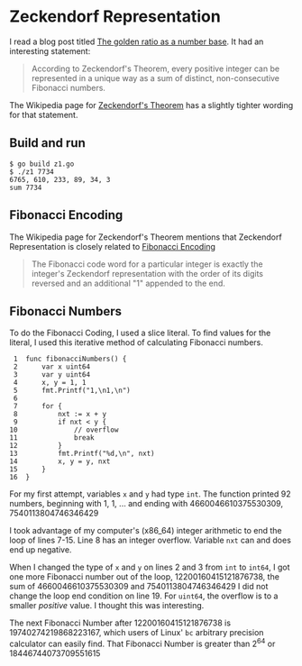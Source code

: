 # Zeckendorf Representation


I read a blog post titled
[The golden ratio as a number base](https://apieceofthepi.substack.com/p/the-golden-ratio-as-a-number-base).
It had an interesting statement:

> According to Zeckendorf's Theorem, every positive integer can be
> represented in a unique way as a sum of distinct, non-consecutive Fibonacci
> numbers.

The Wikipedia page for [Zeckendorf's Theorem](https://en.wikipedia.org/wiki/Zeckendorf's_theorem)
has a slightly tighter wording for that statement.

## Build and run

```
$ go build z1.go
$ ./z1 7734
6765, 610, 233, 89, 34, 3
sum 7734
```

## Fibonacci Encoding

The Wikipedia page for Zeckendorf's Theorem mentions that
Zeckendorf Representation is closely related to
[Fibonacci Encoding](https://en.wikipedia.org/wiki/Fibonacci_coding)

> The Fibonacci code word for a particular integer is exactly the integer's
> Zeckendorf representation with the order of its digits reversed and an
> additional "1" appended to the end. 

## Fibonacci Numbers

To do the Fibonacci Coding, I used a slice literal.
To find values for the literal,
I used this iterative method of calculating Fibonacci numbers.

```
 1	func fibonacciNumbers() {
 2	    var x uint64
 3	    var y uint64
 4	    x, y = 1, 1
 5	    fmt.Printf("1,\n1,\n")
 6	
 7	    for {
 8	        nxt := x + y
 9	        if nxt < y {
10	            // overflow
11	            break
12	        }
13	        fmt.Printf("%d,\n", nxt)
14	        x, y = y, nxt
15	    }
16	}
```

For my first attempt, variables `x` and `y` had type `int`.
The function printed 92 numbers, beginning with 1, 1, ...
and ending with 4660046610375530309, 7540113804746346429

I took advantage of my computer's (x86_64) integer arithmetic
to end the loop of lines 7-15.
Line 8 has an integer overflow. Variable `nxt` can and does end up negative.

When I changed the type of `x` and `y` on lines 2 and 3 from `int` to `int64`,
I got one more Fibonacci number out of the loop, 
12200160415121876738, the sum of 4660046610375530309 and 7540113804746346429
I did not change the loop end condition on line 19.
For `uint64`, the overflow is to a smaller _positive_ value.
I thought this was interesting.

The next Fibonacci Number after 12200160415121876738 is 19740274219868223167,
which users of Linux' `bc` arbitrary precision calculator can easily find.
That Fibonacci Number is greater than 2<sup>64</sup> or 18446744073709551615

